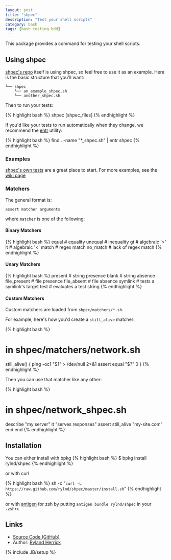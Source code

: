 ```yaml
---
layout: post
title: "shpec"
description: "Test your shell scripts"
category: bash
tags: [bash testing bdd]
---
```


This package provides a command for testing your shell scripts.

## Using shpec

[shpec's repo](https://github.com/rylnd/shpec) itself is using shpec, so feel free to use it as an example.
Here is the basic structure that you'll want:

    └── shpec
        └── an_example_shpec.sh
        └── another_shpec.sh

Then to run your tests:

{% highlight bash %}
shpec [shpec_files]
{% endhighlight %}

If you'd like your tests to run automatically when they change, we recommend the [entr](http://entrproject.org/) utility:

{% highlight bash %}
find . -name "*_shpec.sh" | entr shpec
{% endhighlight %}

### Examples

[shpec's own tests](https://github.com/rylnd/shpec/tree/master/shpec/shpec_shpec.sh)
are a great place to start. For more examples, see the [wiki page](https://github.com/rylnd/shpec/wiki/Examples)

### Matchers

The general format is:

    assert matcher arguments

where `matcher` is one of the following:

#### Binary Matchers

{% highlight bash %}
equal         # equality
unequal       # inequality
gt            # algebraic '>'
lt            # algebraic '<'
match         # regex match
no_match      # lack of regex match
{% endhighlight %}

#### Unary Matchers

{% highlight bash %}
present       # string presence
blank         # string absence
file_present  # file presence
file_absent   # file absence
symlink       # tests a symlink's target
test          # evaluates a test string
{% endhighlight %}

#### Custom Matchers

Custom matchers are loaded from `shpec/matchers/*.sh`.

For example, here's how you'd create a `still_alive` matcher:

{% highlight bash %}
# in shpec/matchers/network.sh
still_alive() {
  ping -oc1 "$1" > /dev/null 2>&1
  assert equal "$?" 0
}
{% endhighlight %}

Then you can use that matcher like any other:

{% highlight bash %}
# in shpec/network_shpec.sh
describe "my server"
  it "serves responses"
    assert still_alive "my-site.com"
  end
end
{% endhighlight %}

## Installation

You can either install with bpkg
{% highlight bash %}
$ bpkg install rylnd/shpec
{% endhighlight %}

or with curl

{% highlight bash %}
sh -c "`curl -L https://raw.github.com/rylnd/shpec/master/install.sh`"
{% endhighlight %}

or with [antigen](https://github.com/zsh-users/antigen) for zsh by
putting `antigen bundle rylnd/shpec` in your `.zshrc`

## Links

* [Source Code (GitHub)](https://github.com/rylnd/shpec)
* Author: [Ryland Herrick](https://github.com/rylnd)

{% include JB/setup %}

